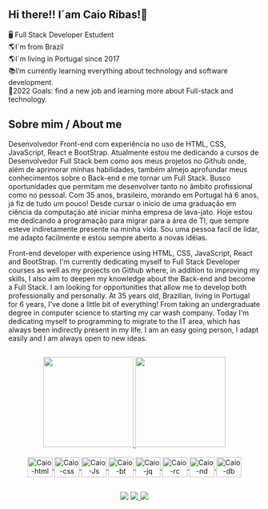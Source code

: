 ## Hi there!! I´am Caio Ribas!👋

🖥 Full Stack Developer Estudent<br>
🌎I´m from Brazil<br>
🌎I´m living in Portugal since 2017<br>
📚I’m currently learning everything about technology and software development.<br>
📢2022 Goals: find a new job and learning more about Full-stack and technology.<br>

## Sobre mim / About me 
Desenvolvedor Front-end com experiência no uso de HTML, CSS, JavaScript, React e BootStrap.
Atualmente estou me dedicando a cursos de Desenvolvedor Full Stack bem como aos meus projetos no Github onde, além de aprimorar minhas habilidades, também almejo aprofundar meus conhecimentos sobre o Back-end e me tornar um Full Stack. Busco oportunidades que permitam me desenvolver tanto no âmbito profissional como no pessoal. 
Com 35 anos, brasileiro, morando em Portugal há 6 anos, já fiz de tudo um pouco! Desde cursar o início de uma graduação em ciência da computação até iniciar minha empresa de lava-jato. 
Hoje estou me dedicando a programação para migrar para a área de TI, que sempre esteve indiretamente presente na minha vida.
Sou uma pessoa facil de lidar, me adapto facilmente e estou sempre aberto a novas idéias.

Front-end developer with experience using HTML, CSS, JavaScript, React and BootStrap.
I'm currently dedicating myself to Full Stack Developer courses as well as my projects on Github where, in addition to improving my skills, I also aim to deepen my knowledge about the Back-end and become a Full Stack. I am looking for opportunities that allow me to develop both professionally and personally.
At 35 years old, Brazilian, living in Portugal for 6 years, I've done a little bit of everything! From taking an undergraduate degree in computer science to starting my car wash company.
Today I'm dedicating myself to programming to migrate to the IT area, which has always been indirectly present in my life.
I am an easy going person, I adapt easily and I am always open to new ideas. 


##

<div align="center">
  <a href="https://github.com/caioapoc">
  <img height="180em" src="https://github-readme-stats.vercel.app/api?username=CaioApoc&show_icons=true&theme=dark&include_all_commits=true&count_private=true"/>
  <img height="180em" src="https://github-readme-stats.vercel.app/api/top-langs/?username=CaioApoc&layout=compact&langs_count=7&theme=dark"/>
</div>
<div align="center" style="display: inline_block"><br>
  <img align="center" alt="Caio-html" height="40" width="50" src="https://cdn.jsdelivr.net/gh/devicons/devicon/icons/html5/html5-original-wordmark.svg" />
  <img align="center" alt="Caio-css" height="40" width="50" src="https://cdn.jsdelivr.net/gh/devicons/devicon/icons/css3/css3-original-wordmark.svg" />
  <img align="center" alt="Caio-Js" height="40" width="50" src="https://cdn.jsdelivr.net/gh/devicons/devicon/icons/javascript/javascript-original.svg" />
  <img align="center" alt="Caio-bt" height="40" width="50" src="https://cdn.jsdelivr.net/gh/devicons/devicon/icons/bootstrap/bootstrap-plain-wordmark.svg" />
  <img align="center" alt="Caio-jq" height="40" width="50" src="https://cdn.jsdelivr.net/gh/devicons/devicon/icons/jquery/jquery-original-wordmark.svg" />
  <img align="center" alt="Caio-rc" height="40" width="50" src="https://cdn.jsdelivr.net/gh/devicons/devicon/icons/react/react-original-wordmark.svg" />
  <img align="center" alt="Caio-nd" height="40" width="50" src="https://cdn.jsdelivr.net/gh/devicons/devicon/icons/nodejs/nodejs-original-wordmark.svg" />
  <img align="center" alt="Caio-db" height="40" width="50" src="https://cdn.jsdelivr.net/gh/devicons/devicon/icons/mongodb/mongodb-original-wordmark.svg" />
  </div>
  
  ##
  
  <div align="center">
 <a href="https://www.linkedin.com/in/caio-ribas-apocalypse-nogueira-2b152210b" target="_blank"><img src="https://img.shields.io/badge/-LinkedIn-%230077B5?style=for-the-badge&logo=linkedin&logoColor=white" target="_blank"></a>
 <a href = "mailto:caio_apocalypse@hotmail.com"><img src="https://img.shields.io/badge/Microsoft_Outlook-0078D4?style=for-the-badge&logo=microsoft-outlook&logoColor=white" target="_blank"> 
 <a href="https://instagram.com/caioapoc" target="_blank"><img src="https://img.shields.io/badge/-Instagram-%23E4405F?style=for-the-badge&logo=instagram&logoColor=white" target="_blank"></a>  
</div>
